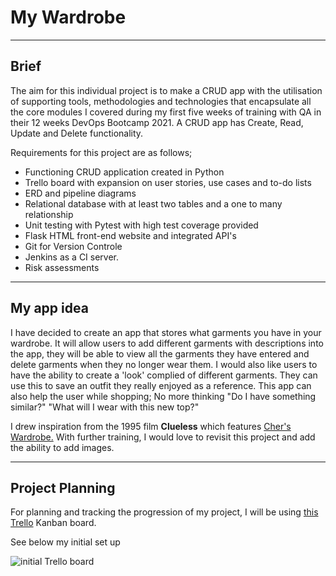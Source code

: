 # My Wardrobe

---

## Brief

The aim for this individual project is to make a CRUD app with the utilisation of supporting tools, methodologies and technologies that encapsulate all the core modules I covered during my first five weeks of training with QA in their 12 weeks DevOps Bootcamp 2021. A CRUD app has Create, Read, Update and Delete functionality.

Requirements for this project are as follows;

- Functioning CRUD application created in Python
- Trello board with expansion on user stories, use cases and to-do lists
- ERD and pipeline diagrams
- Relational  database with at least two tables and a one to many relationship
- Unit testing with Pytest with high test coverage provided
- Flask HTML front-end website and integrated API's
- Git for Version Controle
- Jenkins as a CI server.
- Risk assessments

---

## My app idea

I have decided to create an app that stores what garments you have in your wardrobe. It will allow users to add different garments with descriptions into the app, they will be able to view all the garments they have entered and delete garments when they no longer wear them. I would also like users to have the ability to create a 'look' complied of different garments. They can use this to save an outfit they really enjoyed as a reference. This app can also help the user while shopping; No more thinking "Do I have something similar?" "What will I wear with this new top?"

I drew inspiration from the 1995 film **Clueless** which features [Cher's Wardrobe.](https://www.youtube.com/watch?v=XNDubWJU0aU) With further training, I would love to revisit this project and add the ability to add images.

---

## Project Planning

For planning and tracking the progression of my project, I will be using [this Trello](https://trello.com/b/sTnvvxw5/wardrobe-app) Kanban board.

See below my initial set up

![initial Trello board](https://trello-attachments.s3.amazonaws.com/6013fc94dfb0574493f1f044/601403056db483360a0d1327/370f225ab33bdb4606181188af8cce56/Screenshot_(46).png)




